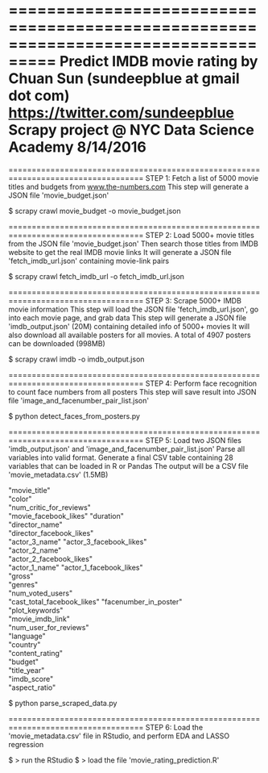 ===================================================================================
    Predict IMDB movie rating
    by Chuan Sun (sundeepblue at gmail dot com)
    https://twitter.com/sundeepblue
    Scrapy project @ NYC Data Science Academy
    8/14/2016
===================================================================================


===================================================================================
STEP 1: 
Fetch a list of 5000 movie titles and budgets from www.the-numbers.com
This step will generate a JSON file 'movie_budget.json'

$ scrapy crawl movie_budget -o movie_budget.json


===================================================================================
STEP 2: 
Load 5000+ movie titles from the JSON file 'movie_budget.json'
Then search those titles from IMDB website to get the real IMDB movie links
It will generate a JSON file 'fetch_imdb_url.json' containing movie-link pairs

$ scrapy crawl fetch_imdb_url -o fetch_imdb_url.json


===================================================================================
STEP 3: 
Scrape 5000+ IMDB movie information
This step will load the JSON file 'fetch_imdb_url.json', go into each movie page, and grab data
This step will generate a JSON file 'imdb_output.json' (20M) containing detailed info of 5000+ movies
It will also download all available posters for all movies.
A total of 4907 posters can be downloaded (998MB)

$ scrapy crawl imdb -o imdb_output.json


===================================================================================
STEP 4: 
Perform face recognition to count face numbers from all posters
This step will save result into JSON file 'image_and_facenumber_pair_list.json'

$ python detect_faces_from_posters.py


===================================================================================
STEP 5: 
Load two JSON files 'imdb_output.json' and 'image_and_facenumber_pair_list.json'
Parse all variables into valid format.
Generate a final CSV table containing 28 variables that can be loaded in R or Pandas
The output will be a CSV file 'movie_metadata.csv' (1.5MB)

"movie_title"   
"color"                     
"num_critic_for_reviews"   
"movie_facebook_likes" 
"duration"                  
"director_name"  
"director_facebook_likes"  
"actor_3_name" 
"actor_3_facebook_likes"    
"actor_2_name"           
"actor_2_facebook_likes"   
"actor_1_name" 
"actor_1_facebook_likes"    
"gross"                     
"genres"                   
"num_voted_users"           
"cast_total_facebook_likes" 
"facenumber_in_poster"      
"plot_keywords"             
"movie_imdb_link"           
"num_user_for_reviews"      
"language"                 
"country"                   
"content_rating"            
"budget"                    
"title_year"                   
"imdb_score"                
"aspect_ratio"              

$ python parse_scraped_data.py


===================================================================================
STEP 6:
Load the 'movie_metadata.csv' file in RStudio, and perform EDA and LASSO regression

$ > run the RStudio
$ > load the file 'movie_rating_prediction.R'
